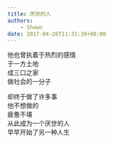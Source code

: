 ```yaml
---
title: 厌世的人
authors:
    - Shawn
date: 2017-04-26T11:31:39+08:00
---
```


他也曾执着于热烈的感情  
于一方土地  
成三口之家  
做社会的一分子  

却终于做了许多事  
他不想做的  
疲惫不堪  
从此成为一个厌世的人  
早早开始了另一种人生  
